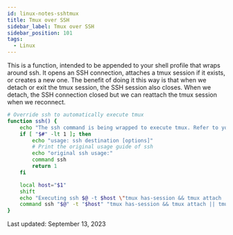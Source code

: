 ```yaml
---
id: linux-notes-sshtmux
title: Tmux over SSH
sidebar_label: Tmux over SSH
sidebar_position: 101
tags:
  - Linux
---
```


This is a function, intended to be appended to your shell profile that wraps around ssh.
It opens an SSH connection, attaches a tmux session if it exists, or creates a new one.
The benefit of doing it this way is that when we detach or exit the tmux session, the SSH session also closes.
When we detach, the SSH connection closed but we can reattach the tmux session when we reconnect.

```bash
# Override ssh to automatically execute tmux
function ssh() {
    echo "The ssh command is being wrapped to execute tmux. Refer to your shell profile."
    if [ "$#" -lt 1 ]; then
        echo "usage: ssh destination [options]"
        # Print the original usage guide of ssh
        echo "original ssh usage:"
        command ssh
        return 1
    fi

    local host="$1"
    shift
    echo "Executing ssh $@ -t $host \"tmux has-session && tmux attach || tmux\""
    command ssh "$@" -t "$host" "tmux has-session && tmux attach || tmux"
}
```

Last updated: September 13, 2023
